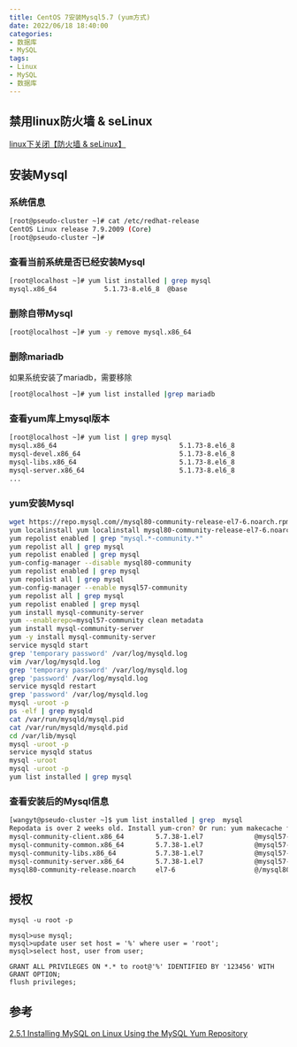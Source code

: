 ```yaml
---
title: CentOS 7安装Mysql5.7 (yum方式)
date: 2022/06/18 18:40:00
categories:
- 数据库
- MySQL
tags:
- Linux
- MySQL
- 数据库
---
```


## 禁用linux防火墙 & seLinux

[linux下关闭【防火墙 & seLinux】](./linux下关闭防火墙%20&%20selinux.md) 

## 安装Mysql

### 系统信息

``` bash
[root@pseudo-cluster ~]# cat /etc/redhat-release 
CentOS Linux release 7.9.2009 (Core)
[root@pseudo-cluster ~]#
```

### 查看当前系统是否已经安装Mysql

``` bash
[root@localhost ~]# yum list installed | grep mysql
mysql.x86_64            5.1.73-8.el6_8  @base   
```

### 删除自带Mysql

``` bash
[root@localhost ~]# yum -y remove mysql.x86_64
```

### 删除mariadb

如果系统安装了mariadb，需要移除

```bash
[root@localhost ~]# yum list installed |grep mariadb
```

### 查看yum库上mysql版本

``` bash
[root@localhost ~]# yum list | grep mysql
mysql.x86_64                               5.1.73-8.el6_8                @base  
mysql-devel.x86_64                         5.1.73-8.el6_8                @base  
mysql-libs.x86_64                          5.1.73-8.el6_8                @base  
mysql-server.x86_64                        5.1.73-8.el6_8                @base  
...
```

<!--more-->

### yum安装Mysql

``` bash
wget https://repo.mysql.com//mysql80-community-release-el7-6.noarch.rpm
yum localinstall yum localinstall mysql80-community-release-el7-6.noarch.rpm 
yum repolist enabled | grep "mysql.*-community.*"
yum repolist all | grep mysql
yum repolist enabled | grep mysql
yum-config-manager --disable mysql80-community
yum repolist enabled | grep mysql
yum repolist all | grep mysql
yum-config-manager --enable mysql57-community
yum repolist all | grep mysql
yum repolist enabled | grep mysql
yum install mysql-community-server
yum --enablerepo=mysql57-community clean metadata
yum install mysql-community-server
yum -y install mysql-community-server
service mysqld start
grep 'temporary password' /var/log/mysqld.log
vim /var/log/mysqld.log 
grep 'temporary password' /var/log/mysqld.log
grep 'password' /var/log/mysqld.log
service mysqld restart
grep 'password' /var/log/mysqld.log
mysql -uroot -p
ps -elf | grep mysqld
cat /var/run/mysqld/mysql.pid
cat /var/run/mysqld/mysqld.pid
cd /var/lib/mysql
mysql -uroot -p
service mysqld status
mysql -uroot
mysql -uroot -p
yum list installed | grep mysql
```

### 查看安装后的Mysql信息
``` bash
[wangyt@pseudo-cluster ~]$ yum list installed | grep  mysql
Repodata is over 2 weeks old. Install yum-cron? Or run: yum makecache fast
mysql-community-client.x86_64        5.7.38-1.el7             @mysql57-community
mysql-community-common.x86_64        5.7.38-1.el7             @mysql57-community
mysql-community-libs.x86_64          5.7.38-1.el7             @mysql57-community
mysql-community-server.x86_64        5.7.38-1.el7             @mysql57-community
mysql80-community-release.noarch     el7-6                    @/mysql80-community-release-el7-6.noarch
```

## 授权

```shell script
mysql -u root -p

mysql>use mysql;
mysql>update user set host = '%' where user = 'root';
mysql>select host, user from user;

GRANT ALL PRIVILEGES ON *.* to root@'%' IDENTIFIED BY '123456' WITH GRANT OPTION;
flush privileges;
```


## 参考

[2.5.1 Installing MySQL on Linux Using the MySQL Yum Repository](https://dev.mysql.com/doc/refman/5.7/en/linux-installation-yum-repo.html)
